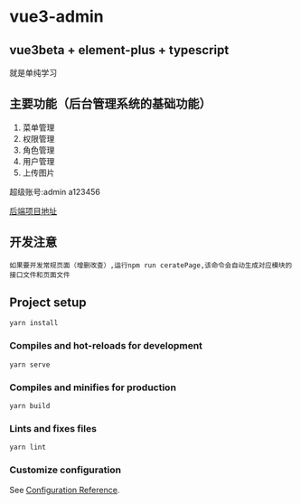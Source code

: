 # vue3-admin

## vue3beta + element-plus + typescript 

就是单纯学习
## 主要功能（后台管理系统的基础功能）

1. 菜单管理
2. 权限管理
3. 角色管理
4. 用户管理
5. 上传图片

超级账号:admin a123456

 [后端项目地址](https://github.com/lzh-kf/node)

 ## 开发注意
 ```
 如果要开发常规页面（增删改查）,运行npm run ceratePage,该命令会自动生成对应模块的接口文件和页面文件
 ```

## Project setup
```
yarn install
```

### Compiles and hot-reloads for development
```
yarn serve
```

### Compiles and minifies for production
```
yarn build
```

### Lints and fixes files
```
yarn lint
```

### Customize configuration
See [Configuration Reference](https://cli.vuejs.org/config/).
